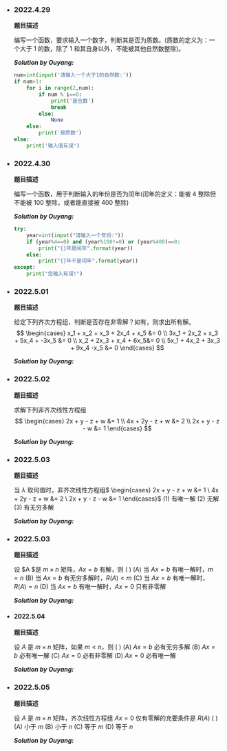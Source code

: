 - ### 2022.4.29
  **题目描述**
  
    编写一个函数，要求输入一个数字，判断其是否为质数。(质数的定义为：一个大于 1 的数，除了 1 和其自身以外，不能被其他自然数整除)。

    ***Solution by Ouyang:***

    ```python
    num=int(input('请输入一个大于1的自然数:'))
    if num>1:
        for i in range(2,num):
            if num % i==0:
                print('是合数')
                break
            else:
                None
        else:
            print('是质数')
    else:
        print('输入值有误')
    ```
  



- ### 2022.4.30

    **题目描述**

    编写一个函数，用于判断输入的年份是否为闰年(闰年的定义：能被 4 整除但不能被 100 整除，或者能直接被 400 整除)

    ***Solution by Ouyang:***
    ```python
    try:
        year=int(input("请输入一个年份:"))
        if (year%4==0) and (year%100!=0) or (year%400)==0:
            print("{}年是闰年".format(year))
        else:
            print("{}年不是闰年".format(year))
    except:
        print("您输入有误!")
    ```


- ### 2022.5.01

    **题目描述**

    给定下列齐次方程组，判断是否存在非零解？如有，则求出所有解。
    $$
    \begin{cases}
    x_1 + x_2 + x_3 + 2x_4 + x_5 &= 0 \\
    3x_1 + 2x_2 + x_3 + 5x_4 + -3x_5 &= 0 \\
    x_2 + 2x_3 + x_4 + 6x_5&= 0 \\
    5x_1 + 4x_2 + 3x_3 + 9x_4 -x_5 &= 0 
    \end{cases}
    $$

    ***Solution by Ouyang:***

- ### 2022.5.02

    **题目描述**

    求解下列非齐次线性方程组
    $$
    \begin{cases}
    2x + y - z + w &= 1 \\
    4x + 2y - z + w &= 2 \\
    2x + y - z - w &= 1 
    \end{cases}
    $$

    ***Solution by Ouyang:***


- ### 2022.5.03

    **题目描述**

    当 $\lambda$ 取何值时，非齐次线性方程组$
    \begin{cases}
    2x + y - z + w &= 1 \\
    4x + 2y - z + w &= 2 \\
    2x + y - z - w &= 1 
    \end{cases}$ (1) 有唯一解 (2) 无解 (3) 有无穷多解

    ***Solution by Ouyang:***

- ### 2022.5.03

    **题目描述**

    设 $A $是 $m×n$ 矩阵，$Ax=b$ 有解，则  ( )
    (A) 当 $Ax = b$ 有唯一解时，$m = n$
    (B) 当 $Ax = b$ 有无穷多解时，$R(A) < m$
    (C) 当 $Ax = b$ 有唯一解时，$R(A) = n$
    (D) 当 $Ax = b$ 有唯一解时，$Ax = 0$ 只有非零解

    ***Solution by Ouyang:***

- #### 2022.5.04

    **题目描述**

    设 $A$ 是 $m×n$ 矩阵，如果 $m < n$，则  ( )
    (A) $Ax = b$ 必有无穷多解
    (B) $Ax = b$ 必有唯一解
    (C) $Ax = 0$ 必有非零解
    (D) $Ax = 0$ 必有唯一解

    ***Solution by Ouyang:***

- ### 2022.5.05

    **题目描述**

    设 $A$ 是 $m×n$ 矩阵，齐次线性方程组 $Ax = 0$ 仅有零解的充要条件是 $R(A)$ ( )
    (A) 小于 $m$  (B)   小于 $n$ (C) 等于 $m$ (D) 等于 $n$

    ***Solution by Ouyang:***


